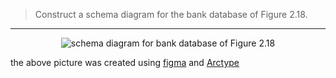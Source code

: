 > Construct a schema diagram for the bank database of Figure 2.18.

--------------------------------

<p align="center">
  <img src="../schema_diagram_2_13.png" alt="schema diagram for bank database of Figure 2.18">
</p>

the above picture was created using [figma](https://www.figma.com) and [Arctype](https://www.youtube.com/watch?v=bND5cWmk_nk)
